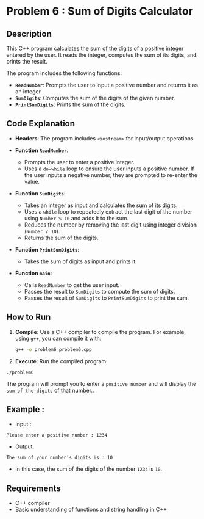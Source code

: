 # Problem 6 : Sum of Digits Calculator

## Description
This C++ program calculates the sum of the digits of a positive integer entered by the user. It reads the integer, computes the sum of its digits, and prints the result.

The program includes the following functions:
- **`ReadNumber`**: Prompts the user to input a positive number and returns it as an integer.
- **`SumDigits`**: Computes the sum of the digits of the given number.
- **`PrintSumDigits`**: Prints the sum of the digits.

## Code Explanation

- **Headers**: The program includes `<iostream>` for input/output operations.

- **Function `ReadNumber`**:
  - Prompts the user to enter a positive integer.
  - Uses a `do-while` loop to ensure the user inputs a positive number. If the user inputs a negative number, they are prompted to re-enter the value.

- **Function `SumDigits`**:
  - Takes an integer as input and calculates the sum of its digits.
  - Uses a `while` loop to repeatedly extract the last digit of the number using `Number % 10` and adds it to the sum.
  - Reduces the number by removing the last digit using integer division (`Number / 10`).
  - Returns the sum of the digits.

- **Function `PrintSumDigits`**:
  - Takes the sum of digits as input and prints it.

- **Function `main`**:
  - Calls `ReadNumber` to get the user input.
  - Passes the result to `SumDigits` to compute the sum of digits.
  - Passes the result of `SumDigits` to `PrintSumDigits` to print the sum.

## How to Run

1. **Compile**: Use a C++ compiler to compile the program. For example, using `g++`, you can compile it with:
   ```bash
   g++ -o problem6 problem6.cpp
   ```

 2. **Execute**: Run the compiled program:
 ```
./problem6
 ```
The program will prompt you to enter a `positive number` and will display the `sum of the digits` of that number..

## Example :
- Input :

```
Please enter a positive number : 1234
```
- Output:
```
The sum of your number's digits is : 10
```
- In this case, the sum of the digits of the number `1234` is `10`.

## Requirements
- C++ compiler
- Basic understanding of functions and string handling in C++
